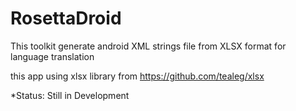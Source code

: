 RosettaDroid
============

This toolkit generate android XML strings file from XLSX format for language translation

this app using xlsx library from https://github.com/tealeg/xlsx


*Status: Still in Development
